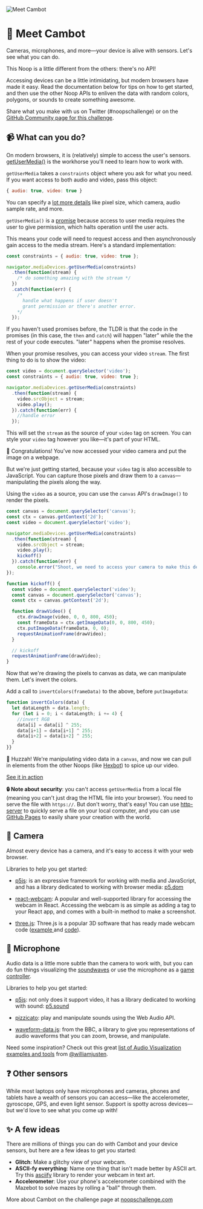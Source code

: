 ![Meet Cambot](https://user-images.githubusercontent.com/212941/59636422-5ac2ea00-9108-11e9-85e0-2bb7482b99f5.png)

# 👋 Meet Cambot

Cameras, microphones, and more—your device is alive with sensors. Let's see what you can do.

This Noop is a little different from the others: there's no API!

Accessing devices can be a little intimidating, but modern browsers have made it easy. Read the documentation below for tips on how to get started, and then use the other Noop APIs to enliven the data with random colors, polygons, or sounds to create something awesome.

Share what you make with us on Twitter (#noopschallenge) or on the [GitHub Community page for this challenge](https://github.community/t5/Events/Noops-Week-Two-Cambot-discussion/td-p/25745).

## 📹 What can you do?

On modern browsers, it is (relatively) simple to access the user's sensors. [getUserMedia()](https://developer.mozilla.org/en-US/docs/Web/API/MediaDevices/getUserMedia) is the workhorse you'll need to learn how to work with.

`getUserMedia` takes a `constraints` object where you ask for what you need. If you want access to both audio and video, pass this object:

```javascript
{ audio: true, video: true }
```

You can specify a [lot more details](https://developer.mozilla.org/en-US/docs/Web/API/MediaStreamConstraints) like pixel size, which camera, audio sample rate, and more.

`getUserMedia()` is a [promise](https://developer.mozilla.org/en-US/docs/Web/JavaScript/Reference/Global_Objects/Promise) because access to user media requires the user to give permission, which halts operation until the user acts.

This means your code will need to request access and then asynchronously gain access to the media stream. Here's a standard implementation:

```javascript
const constraints = { audio: true, video: true };

navigator.mediaDevices.getUserMedia(constraints)
  .then(function(stream) {
    /* do something amazing with the stream */
  })
  .catch(function(err) {
    /*
      handle what happens if user doesn't
      grant permission or there's another error.
    */
  });
```

If you haven't used promises before, the TLDR is that the code in the promises (in this case, the `then` and `catch`) will happen "later" while the the rest of your code executes. "later" happens when the promise resolves.

When your promise resolves, you can access your video `stream`. The first thing to do is to show the video:

```javascript
const video = document.querySelector('video');
const constraints = { audio: true, video: true };

navigator.mediaDevices.getUserMedia(constraints)
  .then(function(stream) {
    video.srcObject = stream;
    video.play();
  }).catch(function(err) {
    //handle error
  });
```

This will set the `stream` as the source of your `video` tag on screen. You can style your `video` tag however you like—it's part of your HTML.

🎩 Congratulations! You've now accessed your video camera and put the image on a webpage.

But we're just getting started, because your `video` tag is also accessible to JavaScript. You can capture those pixels and draw them to a `canvas`—manipulating the pixels along the way.

Using the `video` as a source, you can use the `canvas` API's `drawImage()` to render the pixels.

```javascript
const canvas = document.querySelector('canvas');
const ctx = canvas.getContext('2d');
const video = document.querySelector('video');

navigator.mediaDevices.getUserMedia(constraints)
  .then(function(stream) {
    video.srcObject = stream;
    video.play();
    kickoff()
  }).catch(function(err) {
    console.error("Shoot, we need to access your camera to make this demo work.")
});

function kickoff() {
  const video = document.querySelector('video');
  const canvas = document.querySelector('canvas');
  const ctx = canvas.getContext('2d');

  function drawVideo() {
    ctx.drawImage(video, 0, 0, 800, 450);
    const frameData = ctx.getImageData(0, 0, 800, 450);
    ctx.putImageData(frameData, 0, 0);
    requestAnimationFrame(drawVideo);
  }

  // kickoff
  requestAnimationFrame(drawVideo);
}
```
Now that we're drawing the pixels to canvas as data, we can manipulate them. Let's invert the colors.

Add a call to `invertColors(frameData)` to the above, before `putImageData`:


```javascript
function invertColors(data) {
  let dataLength = data.length;
  for (let i = 0; i < dataLength; i += 4) {
    //invert RGB
    data[i] = data[i] ^ 255;
    data[i+1] = data[i+1] ^ 255;
    data[i+2] = data[i+2] ^ 255;
  }
}}
```

🌈 Huzzah! We're manipulating video data in a `canvas`, and now we can pull in elements from the other Noops (like [Hexbot](https://noopschallenge.com/challenges/hexbot)) to spice up our video.

[See it in action](https://noops-challenge.github.io/cambot/starters/)

**🔒 Note about security**: you can't access `getUserMedia` from a local file (meaning you can't just drag the HTML file into your browser). You need to serve the file with `https://`. But don't worry, that's easy! You can use [http-server](https://github.com/indexzero/http-server) to quickly serve a file on your local computer, and you can use [GitHub Pages](https://pages.github.com/) to easily share your creation with the world.

## 🎥 Camera

Almost every device has a camera, and it's easy to access it with your web browser.

Libraries to help you get started:

- [p5js](https://github.com/processing/p5.js): is an expressive framework for working with media and JavaScript, and has a library dedicated to working with browser media: [p5.dom](https://p5js.org/reference/#/libraries/p5.dom)

- [react-webcam](https://github.com/mozmorris/react-webcam): A popular and well-supported library for accessing the webcam in React. Accessing the webcam is as simple as adding a tag to your React app, and comes with a built-in method to make a screenshot.

- [three.js](https://github.com/mrdoob/three.js): Three.js is a popular 3D software that has ready made webcam code ([example ](https://threejs.org/examples/webgl_materials_video_webcam.html) and [code](https://github.com/mrdoob/three.js/blob/dev/examples/webgl_materials_video_webcam.html)).


## 🎤 Microphone

Audio data is a little more subtle than the camera to work with, but you can do fun things visualizing the [soundwaves](http://mattdesl.github.io/codevember/13.html) or use the microphone as a [game controller](https://www.youtube.com/watch?v=u7Mk75m8-Ic).

Libraries to help you get started:

- [p5js](https://github.com/processing/p5.js): not only does it support video, it has a library dedicated to working with sound: [p5.sound](https://p5js.org/reference/#/libraries/p5.sound)

- [pizzicato](https://github.com/alemangui/pizzicato): play and manipulate sounds using the Web Audio API.

- [waveform-data.js](https://github.com/bbc/waveform-data.js): from the BBC, a library to give you representations of audio waveforms that you can zoom, browse, and manipulate.

Need some inspiration? Check out this great [list of Audio Visualization examples and tools](https://github.com/willianjusten/awesome-audio-visualization) from [@williamjusten](https://github.com/willianjusten).


## ❓ Other sensors

While most laptops only have microphones and cameras, phones and tablets have a wealth of sensors you can access—like the accelerometer, gyroscope, GPS, and even light sensor. Support is spotty across devices—but we'd love to see what you come up with!

## ✨ A few ideas

There are millions of things you can do with Cambot and your device sensors, but here are a few ideas to get you started:

- **Glitch**: Make a glitchy view of your webcam.
- **ASCII-fy everything**: Name one thing that isn't made better by ASCII art. Try this [asciify](https://github.com/ajay-gandhi/asciify-image) library to render your webcam in text art.
- **Accelerometer**: Use your phone's accelerometer combined with the Mazebot to solve mazes by rolling a "ball" through them.

More about Cambot on the challenge page at [noopschallenge.com](https://noopschallenge.com/challenges/cambot)
